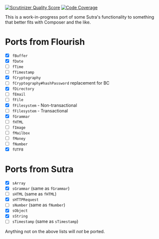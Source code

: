 [![Scrutinizer Quality Score](https://scrutinizer-ci.com/g/Tatsh/sutra/badges/quality-score.png?s=13f5f807fc43f9bbbfdb19fe1980a4a0e57ebf1e)](https://scrutinizer-ci.com/g/Tatsh/sutra/)
[![Code Coverage](https://scrutinizer-ci.com/g/Tatsh/sutra/badges/coverage.png?s=39f331a66cef056fd2ace9b713dfbcfb4cfb45fa)](https://scrutinizer-ci.com/g/Tatsh/sutra/)

This is a work-in-progress port of some Sutra's functionality to something that better fits with Composer and the like.

# Ports from Flourish

- [X] `fBuffer`
- [X] `fDate`
- [ ] `fTime`
- [ ] `fTimestamp`
- [X] `fCryptography`
- [ ] `fCryptography#hashPassword` replacement for BC
- [X] `fDirectory`
- [ ] `fEmail`
- [ ] `fFile`
- [X] `fFilesystem` - Non-transactional
- [ ] `fFilesystem` - Transactional
- [X] `fGrammar`
- [ ] `fHTML`
- [ ] `fImage`
- [ ] `fMailbox`
- [ ] `fMoney`
- [ ] `fNumber`
- [X] `fUTF8`

# Ports from Sutra

- [X] `sArray`
- [X] `sGrammar` (same as `fGrammar`)
- [ ] `sHTML` (same as `fHTML`)
- [X] `sHTTPRequest`
- [ ] `sNumber` (same as `fNumber`)
- [X] `sObject`
- [X] `sString`
- [ ] `sTimestamp` (same as `sTimestamp`)

Anything not on the above lists will *not* be ported.
